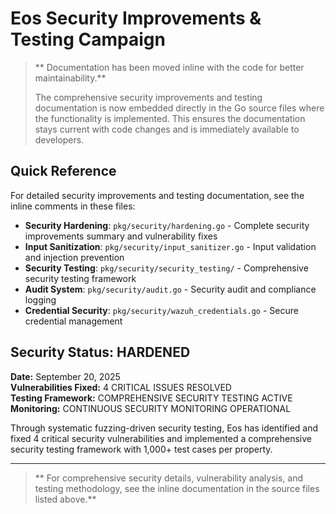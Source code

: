 # Eos Security Improvements & Testing Campaign

> ** Documentation has been moved inline with the code for better maintainability.**
> 
> The comprehensive security improvements and testing documentation is now embedded directly in the Go source files where the functionality is implemented. This ensures the documentation stays current with code changes and is immediately available to developers.

## Quick Reference

For detailed security improvements and testing documentation, see the inline comments in these files:

- **Security Hardening**: `pkg/security/hardening.go` - Complete security improvements summary and vulnerability fixes
- **Input Sanitization**: `pkg/security/input_sanitizer.go` - Input validation and injection prevention
- **Security Testing**: `pkg/security/security_testing/` - Comprehensive security testing framework
- **Audit System**: `pkg/security/audit.go` - Security audit and compliance logging
- **Credential Security**: `pkg/security/wazuh_credentials.go` - Secure credential management

## Security Status:  HARDENED

**Date:** September 20, 2025  
**Vulnerabilities Fixed:**  4 CRITICAL ISSUES RESOLVED  
**Testing Framework:**  COMPREHENSIVE SECURITY TESTING ACTIVE  
**Monitoring:**  CONTINUOUS SECURITY MONITORING OPERATIONAL

Through systematic fuzzing-driven security testing, Eos has identified and fixed 4 critical security vulnerabilities and implemented a comprehensive security testing framework with 1,000+ test cases per property.

---

> ** For comprehensive security details, vulnerability analysis, and testing methodology, see the inline documentation in the source files listed above.**
